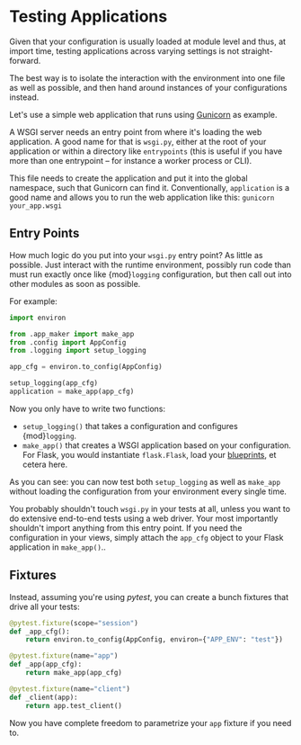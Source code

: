 # Testing Applications

Given that your configuration is usually loaded at module level and thus, at import time, testing applications across varying settings is not straight-forward.

The best way is to isolate the interaction with the environment into one file as well as possible, and then hand around instances of your configurations instead.

Let's use a simple web application that runs using [Gunicorn](https://docs.gunicorn.org/) as example.

A WSGI server needs an entry point from where it's loading the web application.
A good name for that is `wsgi.py`, either at the root of your application or within a directory like `entrypoints` (this is useful if you have more than one entrypoint – for instance a worker process or CLI).

This file needs to create the application and put it into the global namespace, such that Gunicorn can find it.
Conventionally, `application` is a good name and allows you to run the web application like this: `gunicorn your_app.wsgi`


## Entry Points

How much logic do you put into your `wsgi.py` entry point?
As little as possible.
Just interact with the runtime environment, possibly run code than must run exactly once like {mod}`logging` configuration, but then call out into other modules as soon as possible.

For example:

```python
import environ

from .app_maker import make_app
from .config import AppConfig
from .logging import setup_logging

app_cfg = environ.to_config(AppConfig)

setup_logging(app_cfg)
application = make_app(app_cfg)
```

Now you only have to write two functions:

- `setup_logging()` that takes a configuration and configures {mod}`logging`.
- `make_app()` that creates a WSGI application based on your configuration.
  For Flask, you would instantiate `flask.Flask`, load your [blueprints](https://flask.palletsprojects.com/en/latest/blueprints/), et cetera here.

As you can see: you can now test both `setup_logging` as well as `make_app` without loading the configuration from your environment every single time.

You probably shouldn't touch `wsgi.py` in your tests at all, unless you want to do extensive end-to-end tests using a web driver.
Your most importantly shouldn't import anything from this entry point.
If you need the configuration in your views, simply attach the `app_cfg` object to your Flask application in `make_app()`..


## Fixtures

Instead, assuming you're using *pytest*, you can create a bunch fixtures that drive all your tests:

```python
@pytest.fixture(scope="session")
def _app_cfg():
    return environ.to_config(AppConfig, environ={"APP_ENV": "test"})

@pytest.fixture(name="app")
def _app(app_cfg):
    return make_app(app_cfg)

@pytest.fixture(name="client")
def _client(app):
    return app.test_client()
```

Now you have complete freedom to parametrize your `app` fixture if you need to.
